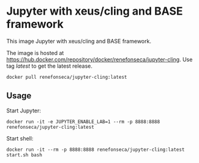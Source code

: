 # Jupyter with xeus/cling and BASE framework

This image Jupyter with xeus/cling and BASE framework.

The image is hosted at https://hub.docker.com/repository/docker/renefonseca/jupyter-cling. Use tag *latest* to get the latest release.

```
docker pull renefonseca/jupyter-cling:latest
```

## Usage

Start Jupyter:
```shell
docker run -it -e JUPYTER_ENABLE_LAB=1 --rm -p 8888:8888 renefonseca/jupyter-cling:latest
```

Start shell:
```shell
docker run -it --rm -p 8888:8888 renefonseca/jupyter-cling:latest start.sh bash
```
